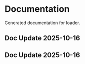 # Documentation

Generated documentation for loader.

## Doc Update 2025-10-16

## Doc Update 2025-10-16
